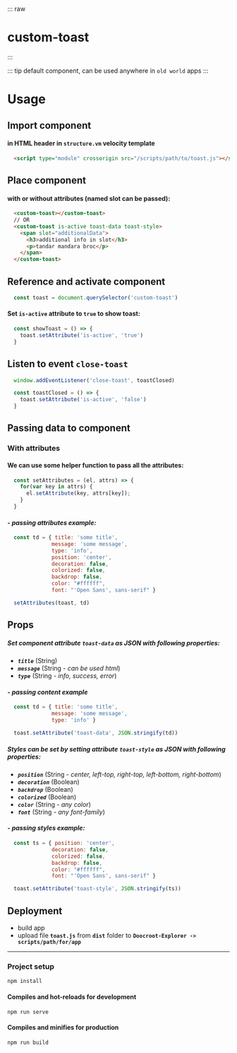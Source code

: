 ::: raw
<h1 class="heading">custom-toast</h1>
:::

::: tip
default component, can be used anywhere in `old world` apps
:::

# Usage

## Import component
#### in HTML header in `structure.vm` velocity template
```html
  <script type="module" crossorigin src="/scripts/path/to/toast.js"></script>
```

## Place component
#### with or without attributes (named slot can be passed):
```html
  <custom-toast></custom-toast>
  // OR
  <custom-toast is-active toast-data toast-style>
    <span slot="additionalData">
      <h3>additional info in slot</h3>
      <p>tandar mandara broc</p>
    </span>
  </custom-toast>
```
## Reference and activate component
```js
  const toast = document.querySelector('custom-toast')
```
#### Set `is-active` attribute to `true` to show toast:
```js
  const showToast = () => {
    toast.setAttribute('is-active', 'true')
  }
```
## Listen to event `close-toast`
```js
  window.addEventListener('close-toast', toastClosed)

  const toastClosed = () => {
    toast.setAttribute('is-active', 'false')
  }
```
## Passing data to component
### With attributes
#### We can use some helper function to pass all the attributes:
```js
  const setAttributes = (el, attrs) => {
    for(var key in attrs) {
      el.setAttribute(key, attrs[key]);
    }
  }
```
#### - *passing attributes example:*
```js
  const td = { title: 'some title',
              message: 'some message',
              type: 'info',
              position: 'center',
              decoration: false,
              colorized: false,
              backdrop: false,
              color: "#ffffff",
              font: "'Open Sans', sans-serif" }

  setAttributes(toast, td)
```

## Props
#####   Set component attribute `toast-data` as JSON with following properties:
- ***`title`*** (String)
- ***`message`*** (String - *can be used html*)
- ***`type`*** (String - *info, success, error*)

#### - *passing content example*
```js
  const td = { title: 'some title',
              message: 'some message',
              type: 'info' }

  toast.setAttribute('toast-data', JSON.stringify(td))
```
##### Styles can be set by setting attribute `toast-style` as JSON with following properties:
 - ***`position`*** (String - *center, left-top, right-top, left-bottom, right-bottom*)
 - ***`decoration`*** (Boolean)
 - ***`backdrop`*** (Boolean)
 - ***`colorized`*** (Boolean)
 - ***`color`*** (String - *any color*)
 - ***`font`*** (String - *any font-family*)

#### - ***passing styles example:***
```js
  const ts = { position: 'center',
              decoration: false,
              colorized: false,
              backdrop: false,
              color: "#ffffff",
              font: "'Open Sans', sans-serif" }

  toast.setAttribute('toast-style', JSON.stringify(ts))
```

## Deployment

- build app
- upload file **`toast.js`** from **`dist`** folder to **`Doocroot-Explorer -> scripts/path/for/app`**

<hr>

### Project setup
```
npm install
```

#### Compiles and hot-reloads for development
```
npm run serve
```

#### Compiles and minifies for production
```
npm run build
```
